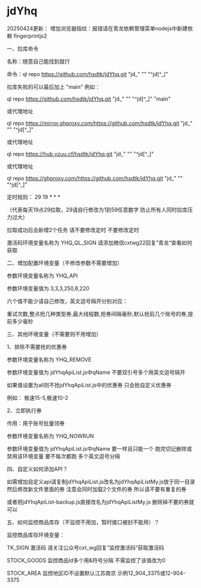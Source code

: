 
# jdYhq
20250424更新：
增加浏览器指纹：报错请在青龙依赖管理菜单nodejs中新建依赖 fingerprintjs2


一、拉库命令

名称：随意自己能找到就行

命令：ql repo https://github.com/hsdtk/jdYhq.git "jd_" "" "^jd[^_]"

拉库失败的可以最后加上 "main" 例如：

ql repo https://github.com/hsdtk/jdYhq.git "jd_" "" "^jd[^_]" "main"

或代理地址

ql repo https://mirror.ghproxy.com/https://github.com/hsdtk/jdYhq.git "jd_" "" "^jd[^_]"

或代理地址

ql repo https://hub.yzuu.cf/hsdtk/jdYhq.git "jd_" "" "^jd[^_]"

或代理地址

ql repo https://ghproxy.com/https://github.com/hsdtk/jdYhq.git "jd_" "" "^jd[^_]"


定时规则： 29 19 * * *

（代表每天19点29拉取，29请自行修改为1到59任意数字 防止所有人同时拉库压力过大）

拉取成功后会新增2个任务 请不要修改定时 不要修改定时

激活码环境变量名称为 YHQ_QL_SIGN 请添加微信cxtwg22回复”青龙“查看如何获取


二、增加配置环境变量（不修改参数不需要增加）

参数环境变量名称为  YHQ_API

参数环境变量值为 3,3,3,250,8,220  

六个值不能少请自己修改，英文逗号隔开分别对应： 

重试次数,整点抢几种类型券,最大线程数,抢券间隔毫秒,默认抢前几个账号的券,提前多少毫秒


三、其他环境变量（不需要则不用增加）

1、排除不需要抢的优惠券

参数环境变量名称为  YHQ_REMOVE

参数环境变量值为 jdYhqApiList.js中qName 不要双引号多个用英文逗号隔开

如果值设置为all则不抢jdYhqApiList.js中的优惠券 只会抢自定义优惠券

例如： 极速15-5,极速10-2

2、立即执行券

作用：用于账号批量领券

参数环境变量名称为 YHQ_NOWRUN

参数环境变量值为  jdYhqApiList.js中qName 要一样且只能一个 跑完切记删除或禁用该环境变量 要不每次都跑 多个英文逗号分隔


四、自定义如何添加API？

如需增加自定义api请复制jdYhqApiList.js改名为jdYhqApiListMy.js放于同一目录 然后修改新文件里面的券 注意会同时加载2个文件的券 所以请不要有重复的券

或者把jdYhqApiList-backup.js直接改名为jdYhqApiListMy.js 删除掉不要的券就可以

五、如何监控商品库存（不监控不用加，暂时接口被封不能用）？

监控商品库存环境变量：

TK_SIGN 激活码 请关注公众号cxt_wg回复“监控激活码”获取激活码

STOCK_GOODS 监控商品Id多个用&符号分隔 不需监控了该值改为0

STOCK_AREA 监控地区ID不设置默认江苏南京 示例12_904_3375或12-904-3375



